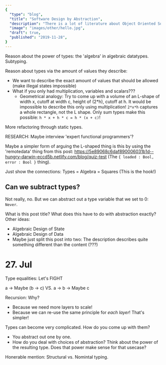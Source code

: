 ```yaml
---
{
  "type": "blog",
  "title": "Software Design by Abstraction",
  "description": "There is a lot of literature about Object Oriented Software Design, usually thick books with lots of guidelines. In comparison, there is very little literature about Software Design of Functional Programs. Often people ask about the 'Patterns' of Functional Programming, but I believe the solutions is to stop pressing your Programs to adhere to patterns, but instead evolve your own patterns for your domain.",
  "image": "images/other/hello.jpg",
  "draft": true,
  "published": "2019-11-28",
}
---
```


Reason about the power of types: the 'algebra' in algebraic datatypes. Subtyping.

Reason about types via the amount of values they describe:
* We want to describe the exact amount of values that should be allowed (make illegal states impossible)
* What if you only had multiplication, variables and scalars???
  - Geometrical analogy: Try to come up with a volume of an L-shape of width x, cutoff at width c, height of (2*h), cutoff at h.
    It would be impossible to describe this only using multiplication! `2*x*h` captures a whole rectangle, not the L shape.
    Only sum types make this possible: `h * x + h * c = h * (x + c)`!

More refactoring through static types.

RESEARCH:
Maybe interview 'expert functional programmers'?

Maybe a simpler form of arguing the L-shaped thing is this by using the 'remotedata' thing from this post:
  https://5e89068c6daf890006031b1d--hungry-darwin-eccd5b.netlify.com/blog/quiz-test
(The `{ loaded : Bool, error : Bool }` thing).

Just show the connections: Types = Algebra = Squares (This is the hook!)

## Can we subtract types?

Not really, no. But we can abstract out a type variable that we set to 0: `Never`.

What is this post title? What does this have to do with abstraction exactly? Other ideas:
* Algebraic Design of State
* Algebraic Design of Data
* Maybe just split this post into two: The description describes quite something different than the content (???)


# 27. Jul

Type equalities: Let's FIGHT

a -> Maybe (b -> c)
VS.
a -> b -> Maybe c

Recursion:
Why?
* Because we need more layers to scale!
* Because we can re-use the same principle for _each layer_! That's simpler!

Types can become very complicated. How do you come up with them?
* You abstract out one by one.
* How do you deal with choices of abstraction? Think about the power of the resulting type. Does that power make sense for that usecase?

Honerable mention: Structural vs. Nomintal typing.